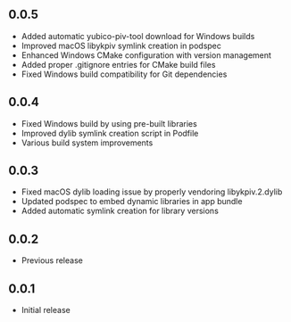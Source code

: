 ## 0.0.5

* Added automatic yubico-piv-tool download for Windows builds
* Improved macOS libykpiv symlink creation in podspec
* Enhanced Windows CMake configuration with version management
* Added proper .gitignore entries for CMake build files
* Fixed Windows build compatibility for Git dependencies

## 0.0.4

* Fixed Windows build by using pre-built libraries
* Improved dylib symlink creation script in Podfile
* Various build system improvements

## 0.0.3

* Fixed macOS dylib loading issue by properly vendoring libykpiv.2.dylib
* Updated podspec to embed dynamic libraries in app bundle
* Added automatic symlink creation for library versions

## 0.0.2

* Previous release

## 0.0.1

* Initial release
